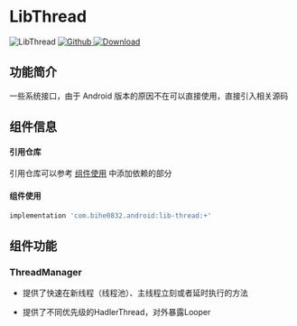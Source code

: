 # LibThread

![LibThread](https://img.shields.io/badge/AndroidAppFactory-LibThread-brightgreen)
[ ![Github](https://img.shields.io/badge/Github-LibThread-brightgreen?style=social) ](https://github.com/bihe0832/AndroidAppFactory/tree/master/LibThread)
[ ![Download](https://api.bintray.com/packages/bihe0832/android/lib-thread/images/download.svg) ](https://bintray.com/bihe0832/android/lib-thread/_latestVersion)

## 功能简介

一些系统接口，由于 Android 版本的原因不在可以直接使用，直接引入相关源码

## 组件信息

#### 引用仓库

引用仓库可以参考 [组件使用](./../start.md) 中添加依赖的部分

#### 组件使用

```groovy
implementation 'com.bihe0832.android:lib-thread:+'
```

## 组件功能

### ThreadManager

- 提供了快速在新线程（线程池）、主线程立刻或者延时执行的方法

- 提供了不同优先级的HadlerThread，对外暴露Looper
